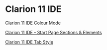 # Clarion 11 IDE


[Clarion 11 IDE Colour Mode](Clarion_11_IDE_Colour_Mode.md)


[Clarion 11 IDE - Start Page Sections & Elements](Clarion_11_IDE_StartPage.md)


[Clarion 11 IDE Tab Style](Clarion_11_IDE_TabStyle.md)

